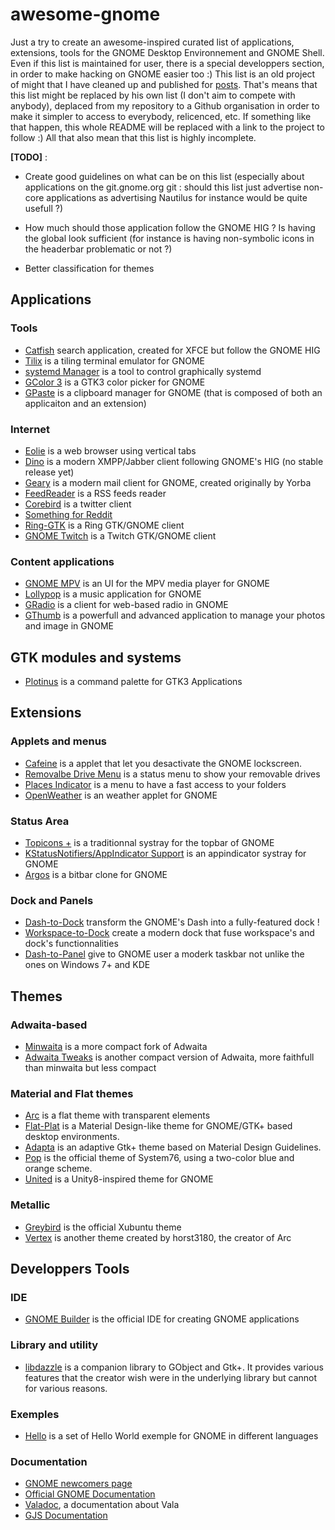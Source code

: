 # awesome-gnome
Just a try to create an awesome-inspired curated list of applications, extensions, tools for the GNOME Desktop Environnement and GNOME Shell. Even if this list is maintained for user, there is a special developpers section, in order to make hacking on GNOME easier too :) This list is an old project of might that I have cleaned up and published for [posts](https://www.reddit.com/r/gnome/comments/6h72os/any_listing_of_gnome_apps_that_follow_hig_and/). That's means that this list might be replaced by his own list (I don't aim to compete with anybody), deplaced from my repository to a Github organisation in order to make it simpler to access to everybody, relicenced, etc. If something like that happen, this whole README will be replaced with a link to the project to follow :) All that also mean that this list is highly incomplete.

**[TODO]** : 

- Create good guidelines on what can be on this list (especially about applications on the git.gnome.org git : should this list just advertise non-core applications as advertising Nautilus for instance would be quite usefull ?)

- How much should those application follow the GNOME HIG ? Is having the global look sufficient (for instance is having non-symbolic icons in the headerbar problematic or not ?)

- Better classification for themes

## Applications

### Tools

- [Catfish](https://launchpad.net/catfish-search) search application, created for XFCE but follow the GNOME HIG
- [Tilix](https://github.com/gnunn1/terminix/) is a tiling terminal emulator for GNOME
- [systemd Manager](https://github.com/mmstick/systemd-manager) is a tool to control graphically systemd
- [GColor 3](https://hjdskes.github.io/projects/gcolor3/) is a GTK3 color picker for GNOME
- [GPaste](https://github.com/Keruspe/GPaste) is a clipboard manager for GNOME (that is composed of both an applicaiton and an extension)

### Internet

- [Eolie](https://github.com/gnumdk/eolie) is a web browser using vertical tabs
- [Dino](https://github.com/dino/dino) is a modern XMPP/Jabber client following GNOME's HIG (no stable release yet)
- [Geary](https://wiki.gnome.org/Apps/Geary) is a modern mail client for GNOME, created originally by Yorba
- [FeedReader](https://jangernert.github.io/FeedReader/) is a RSS feeds reader
- [Corebird](http://corebird.baedert.org/) is a twitter client
- [Something for Reddit](https://github.com/samdroid-apps/something-for-reddit)
- [Ring-GTK](https://ring.cx/) is a Ring GTK/GNOME client
- [GNOME Twitch](http://gnome-twitch.vinszent.com/) is a Twitch GTK/GNOME client

### Content applications

- [GNOME MPV](https://github.com/gnome-mpv/gnome-mpv) is an UI for the MPV media player for GNOME
- [Lollypop](https://github.com/gnumdk/lollypop) is a music application for GNOME
- [GRadio](https://github.com/haecker-felix/gradio/) is a client for web-based radio in GNOME
- [GThumb](https://wiki.gnome.org/Apps/gthumb) is a powerfull and advanced application to manage your photos and image in GNOME

## GTK modules and systems

- [Plotinus](https://github.com/p-e-w/plotinus) is a command palette for GTK3 Applications

## Extensions

### Applets and menus

- [Cafeine](https://extensions.gnome.org/extension/517/caffeine/) is a applet that let you desactivate the GNOME lockscreen.
- [Removalbe Drive Menu](https://extensions.gnome.org/extension/7/removable-drive-menu/) is a status menu to show your removable drives
- [Places Indicator](https://extensions.gnome.org/extension/8/places-status-indicator/) is a menu to have a fast access to your folders
- [OpenWeather](https://extensions.gnome.org/extension/750/openweather/) is an weather applet for GNOME

### Status Area
- [Topicons +](https://extensions.gnome.org/extension/1031/topicons/) is a traditionnal systray for the topbar of GNOME
- [KStatusNotifiers/AppIndicator Support](https://extensions.gnome.org/extension/615/appindicator-support/) is an appindicator systray for GNOME
- [Argos](https://extensions.gnome.org/extension/1176/argos/) is a bitbar clone for GNOME

### Dock and Panels

- [Dash-to-Dock](https://micheleg.github.io/dash-to-dock/) transform the GNOME's Dash into a fully-featured dock !
- [Workspace-to-Dock](https://extensions.gnome.org/extension/427/workspaces-to-dock/) create a modern dock that fuse workspace's and dock's functionnalities
- [Dash-to-Panel](https://extensions.gnome.org/extension/1160/dash-to-panel/) give to GNOME user a moderk taskbar not unlike the ones on Windows 7+ and KDE

## Themes

### Adwaita-based

- [Minwaita](https://github.com/godlyranchdressing/Minwaita) is a more compact fork of Adwaita
- [Adwaita Tweaks](https://github.com/Jazqa/adwaita-tweaks) is another compact version of Adwaita, more faithfull than minwaita but less compact

### Material and Flat themes

- [Arc](https://github.com/horst3180/Arc-theme) is a flat theme with transparent elements
- [Flat-Plat](https://github.com/nana-4/Flat-Plat) is a Material Design-like theme for GNOME/GTK+ based desktop environments.
- [Adapta](https://github.com/adapta-project/adapta-gtk-theme) is an adaptive Gtk+ theme based on Material Design Guidelines.
- [Pop](https://github.com/system76/pop-gtk-theme/) is the official theme of System76, using a two-color blue and orange scheme.
- [United](https://github.com/godlyranchdressing/United-GNOME/) is a Unity8-inspired theme for GNOME

### Metallic

- [Greybird](https://github.com/shimmerproject/Greybird/) is the official Xubuntu theme
- [Vertex](https://github.com/horst3180/Vertex-theme) is another theme created by horst3180, the creator of Arc

## Developpers Tools

### IDE

- [GNOME Builder](https://wiki.gnome.org/Apps/Builder) is the official IDE for creating GNOME applications

### Library and utility

- [libdazzle](https://git.gnome.org/browse/libdazzle) is a companion library to GObject and Gtk+. It provides various features that the creator wish were in the underlying library but cannot for various reasons.

### Exemples

- [Hello](https://github.com/chergert/hello) is a set of Hello World exemple for GNOME in different languages

### Documentation

- [GNOME newcomers page](https://wiki.gnome.org/Newcomers/)
- [Official GNOME Documentation](https://developer.gnome.org/)
- [Valadoc](https://valadoc.org/), a documentation about Vala
- [GJS Documentation](http://devdocs.baznga.org/)
